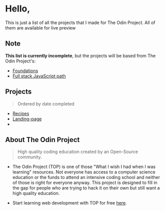 # Hello,
This is just a list of all the projects that I made for The Odin Project. All of them are available for live preview

## Note
**This list is currently incomplete**, but the projects will be based from The Odin Project's:
* [Foundations](https://www.theodinproject.com/paths/foundations/courses/foundations)
* [Full stack JavaScript path](https://www.theodinproject.com/paths/full-stack-javascript)

## Projects
> Ordered by date completed

* [Recipes](https://github.com/AncientSoup/odin-recipes)
* [Landing-page](https://github.com/AncientSoup/Landing-page)
*

## About The Odin Project
> High quality coding education created by an Open-Source community.
  
* The Odin Project (TOP) is one of those "What I wish I had when I was learning" resources. Not everyone has access to a computer science education or the funds to attend an intensive coding school and neither of those is right for everyone anyway. This project is designed to fill in the gap for people who are trying to hack it on their own but still want a high quality education.
  
* Start learning web development with TOP for free [here](https://www.theodinproject.com/).
